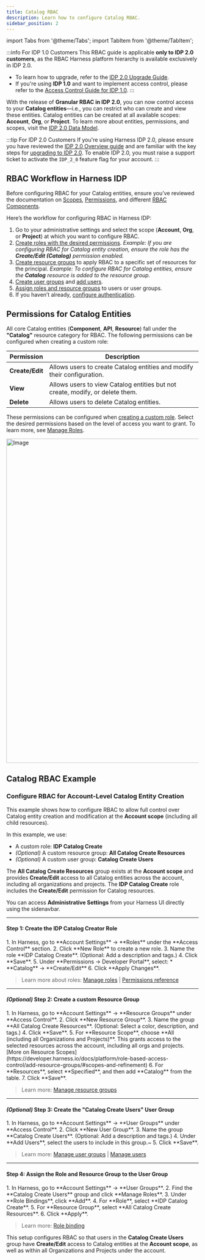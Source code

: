 ```yaml
---
title: Catalog RBAC
description: Learn how to configure Catalog RBAC. 
sidebar_position: 2
---
```

import Tabs from '@theme/Tabs';
import TabItem from '@theme/TabItem';

:::info For IDP 1.0 Customers
This RBAC guide is applicable **only to IDP 2.0 customers**, as the RBAC Harness platform hierarchy is available exclusively in IDP 2.0.
* To learn how to upgrade, refer to the [IDP 2.0 Upgrade Guide](/docs/internal-developer-portal/idp-2o-overview/migrating-idp-2o.md).
* If you're using **IDP 1.0** and want to implement access control, please refer to the [Access Control Guide for IDP 1.0](#permissions--resource-scopes).
:::

With the release of **Granular RBAC in IDP 2.0**, you can now control access to your **Catalog entities**—i.e., you can restrict who can create and view these entities. Catalog entities can be created at all available scopes: **Account**, **Org**, or **Project**. To learn more about entities, permissions, and scopes, visit the [IDP 2.0 Data Model](/docs/internal-developer-portal/catalog/data-model.md).

:::tip For IDP 2.0 Customers
If you're using Harness IDP 2.0, please ensure you have reviewed the [IDP 2.0 Overview guide](/docs/internal-developer-portal/idp-2o-overview/2-0-overview-and-upgrade-path.md) and are familiar with the key steps for [upgrading to IDP 2.0](/docs/internal-developer-portal/idp-2o-overview/migrating-idp-2o.md). To enable IDP 2.0, you must raise a support ticket to activate the `IDP_2_0` feature flag for your account.
:::

## RBAC Workflow in Harness IDP

Before configuring RBAC for your Catalog entities, ensure you’ve reviewed the documentation on [Scopes](/docs/internal-developer-portal/rbac/scopes#scopes), [Permissions](/docs/internal-developer-portal/rbac/scopes#permissions--resources), and different [RBAC Components](/docs/internal-developer-portal/rbac/scopes#rbac-components).

Here’s the workflow for configuring RBAC in Harness IDP:

1. Go to your administrative settings and select the scope (**Account**, **Org**, or **Project**) at which you want to configure RBAC.
2. [Create roles with the desired permissions](/docs/platform/role-based-access-control/add-manage-roles.md#create-a-role).
   *Example: If you are configuring RBAC for Catalog entity creation, ensure the role has the **Create/Edit (Catalog)** permission enabled.*
3. [Create resource groups](/docs/platform/role-based-access-control/add-resource-groups.md#create-a-resource-group) to apply RBAC to a specific set of resources for the principal.
   *Example: To configure RBAC for Catalog entities, ensure the **Catalog** resource is added to the resource group.*
4. [Create user groups](/docs/platform/role-based-access-control/add-user-groups.md#create-user-groups-manually) and [add users](https://developer.harness.io/docs/platform/role-based-access-control/add-users).
5. [Assign roles and resource groups](/docs/platform/role-based-access-control/rbac-in-harness#role-binding) to users or user groups.
6. If you haven’t already, [configure authentication](/docs/platform/authentication/authentication-overview.md).

## Permissions for Catalog Entities

All core Catalog entities (**Component**, **API**, **Resource**) fall under the **"Catalog"** resource category for RBAC. The following permissions can be configured when creating a custom role:

| **Permission**  | **Description**                                                               |
| --------------- | ----------------------------------------------------------------------------- |
| **Create/Edit** | Allows users to create Catalog entities and modify their configuration.       |
| **View**        | Allows users to view Catalog entities but not create, modify, or delete them. |
| **Delete**      | Allows users to delete Catalog entities.                                      |

These permissions can be configured when [creating a custom role](/docs/platform/role-based-access-control/add-manage-roles/#create-a-role). Select the desired permissions based on the level of access you want to grant. To learn more, see [Manage Roles](/docs/platform/role-based-access-control/add-manage-roles).

<img width="850" alt="Image" src="https://github.com/user-attachments/assets/28bbaebe-a480-4141-b118-250c45771bc5" />

## Catalog RBAC Example

### Configure RBAC for Account-Level Catalog Entity Creation

This example shows how to configure RBAC to allow full control over Catalog entity creation and modification at the **Account scope** (including all child resources).

In this example, we use:

* A custom role: **IDP Catalog Create**
* *(Optional)* A custom resource group: **All Catalog Create Resources**
* *(Optional)* A custom user group: **Catalog Create Users**

The **All Catalog Create Resources** group exists at the **Account scope** and provides **Create/Edit** access to all Catalog entities across the account, including all organizations and projects. The **IDP Catalog Create** role includes the **Create/Edit** permission for Catalog resources.

You can access **Administrative Settings** from your Harness UI directly using the sidenavbar. 

<DocVideo src="https://app.tango.us/app/embed/1dcbc9e9-70f4-49e7-bbec-6a2c94c97ae7" title="Create the IDP Catalog Create Role" />

---

#### Step 1: Create the IDP Catalog Creator Role
<Tabs>
<TabItem value="Interactive guide">
<DocVideo src="https://app.tango.us/app/embed/d3160dfc-3011-462f-a877-da804d730609" title="Create the IDP Catalog Create Role" />
</TabItem>
<TabItem value="Step-by-step">
1. In Harness, go to **Account Settings** → **Roles** under the **Access Control** section.
2. Click **New Role** to create a new role.
3. Name the role **IDP Catalog Create**. (Optional: Add a description and tags.)
4. Click **Save**.
5. Under **Permissions → Developer Portal**, select:
   * **Catalog** → **Create/Edit**
6. Click **Apply Changes**.
</TabItem>
</Tabs>

> Learn more about roles: [Manage roles](https://developer.harness.io/docs/platform/role-based-access-control/add-manage-roles) | [Permissions reference](https://developer.harness.io/docs/platform/role-based-access-control/permissions-reference/)

---

#### *(Optional)* Step 2: Create a custom Resource Group
<Tabs>
<TabItem value="Interactive guide">
<DocVideo src="https://app.tango.us/app/embed/e6962da9-989b-4885-b697-63c265b74d1d" title="Create the IDP Catalog Create Role" />
</TabItem>
<TabItem value="Step-by-step">
1. In Harness, go to **Account Settings** → **Resource Groups** under **Access Control**.
2. Click **New Resource Group**.
3. Name the group **All Catalog Create Resources**. (Optional: Select a color, description, and tags.)
4. Click **Save**.
5. For **Resource Scope**, choose **All (including all Organizations and Projects)**.
   This grants access to the selected resources across the account, including all orgs and projects.
   [More on Resource Scopes](https://developer.harness.io/docs/platform/role-based-access-control/add-resource-groups/#scopes-and-refinement)
6. For **Resources**, select **Specified**, and then add **Catalog** from the table.
7. Click **Save**.
</TabItem>
</Tabs>

> Learn more: [Manage resource groups](https://developer.harness.io/docs/platform/role-based-access-control/add-resource-groups)

---

#### *(Optional)* Step 3: Create the "Catalog Create Users" User Group

<Tabs>
<TabItem value="Interactive guide">
<DocVideo src="https://app.tango.us/app/embed/42821be8-f647-4e2e-8cd1-c057051a3e15" title="Create the IDP Catalog Create Role" />
</TabItem>
<TabItem value="Step-by-step">
1. In Harness, go to **Account Settings** → **User Groups** under **Access Control**.
2. Click **New User Group**.
3. Name the group **Catalog Create Users**. (Optional: Add a description and tags.)
4. Under **Add Users**, select the users to include in this group.~
5. Click **Save**.
</TabItem>
</Tabs>

> Learn more: [Manage user groups](https://developer.harness.io/docs/platform/role-based-access-control/add-user-groups) | [Manage users](https://developer.harness.io/docs/platform/role-based-access-control/add-users)

---

#### Step 4: Assign the Role and Resource Group to the User Group
<Tabs>
<TabItem value="Interactive guide">
<DocVideo src="https://app.tango.us/app/embed/cc01bb71-292b-4448-b1b7-9b04bc8a7f9a" title="Create the IDP Catalog Create Role" />
</TabItem>
<TabItem value="Step-by-step">
1. In Harness, go to **Account Settings** → **User Groups**.
2. Find the **Catalog Create Users** group and click **Manage Roles**.
3. Under **Role Bindings**, click **Add**.
4. For **Role**, select **IDP Catalog Create**.
5. For **Resource Group**, select **All Catalog Create Resources**.
6. Click **Apply**.
</TabItem>
</Tabs>

> Learn more: [Role binding](https://developer.harness.io/docs/platform/role-based-access-control/rbac-in-harness/#role-binding)

This setup configures RBAC so that users in the **Catalog Create Users** group have **Create/Edit** access to Catalog entities at the **Account scope**, as well as within all Organizations and Projects under the account.